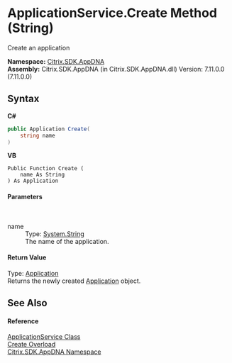 # ApplicationService.Create Method (String)
 

Create an application

**Namespace:**&nbsp;[Citrix.SDK.AppDNA](index.md)<br />**Assembly:**&nbsp;Citrix.SDK.AppDNA (in Citrix.SDK.AppDNA.dll) Version: 7.11.0.0 (7.11.0.0)

## Syntax

**C#**
```csharp
public Application Create(
	string name
)
```

**VB**
```vbnet
Public Function Create ( 
	name As String
) As Application
```


#### Parameters
&nbsp;<dl><dt>name</dt><dd>Type: <a href="http://msdn2.microsoft.com/en-us/library/s1wwdcbf" target="_blank">System.String</a><br />The name of the application.</dd></dl>

#### Return Value
Type: <a href="1779bfff-4b29-0f26-8a09-10acdd530bbc">Application</a><br />Returns the newly created <a href="1779bfff-4b29-0f26-8a09-10acdd530bbc">Application</a> object.

## See Also


#### Reference
<a href="4190f2b6-31d1-9744-132e-b12e165db1a3">ApplicationService Class</a><br /><a href="a65c9882-cf86-7577-966f-e6b509a2126e">Create Overload</a><br /><a href="fe2d265b-410b-8b11-1eb4-a790e0b062bf">Citrix.SDK.AppDNA Namespace</a><br />